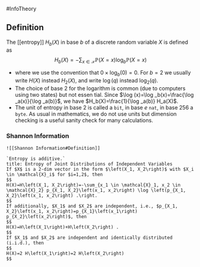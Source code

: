 #InfoTheory 
## Definition
The [[entropy]] $H_b(X)$ in base $b$ of a discrete random variable $X$ is defined as
$$
H_b(X)=-\sum_{x \in \mathcal{X}} \mathbb{P}(X=x) \log _b \mathbb{P}(X=x)
$$
- where we use the convention that $0 \times \log _b(0)=0$. For $b=2$ we usually write $H(X)$ instead $H_2(X)$, and write $\log (q)$ instead $\log _2(q)$.
- The choice of base 2 for the logarithm is common (due to computers using two states) but not essen tial. Since $\log (x)=\log _b(x)=\frac{\log _a(x)}{\log _a(b)}$, we have $H_b(X)=\frac{1}{\log _a(b)} H_a(X)$.
- The unit of entropy in base 2 is called a `bit`, in base $e$ `nat`, in base 256 a `byte`. As usual in mathematics, we do not use units but dimension checking is a useful sanity check for many calculations.

### Shannon Information
```ad-note
![[Shannon Information#Definition]]
```
```ad-example
`Entropy is additive.`
title: Entropy of Joint Distributions of Independent Variables
If $X$ is a 2-dim vector in the form $\left(X_1, X_2\right)$ with $X_i \in \mathcal{X}_i$ for $i=1,2$, then
$$
H(X)=H\left(X_1, X_2\right)=-\sum_{x_1 \in \mathcal{X}_1, x_2 \in \mathcal{X}_2} p_{X_1, X_2}\left(x_1, x_2\right) \log \left(p_{X_1, X_2}\left(x_1, x_2\right) .\right.
$$
If additionally, $X_1$ and $X_2$ are independent, i.e., $p_{X_1, X_2}\left(x_1, x_2\right)=p_{X_1}\left(x_1\right) p_{X_2}\left(x_2\right)$, then
$$
H(X)=H\left(X_1\right)+H\left(X_2\right) .
$$
If $X_1$ and $X_2$ are independent and identically distributed (i.i.d.), then
$$
H(X)=2 H\left(X_1\right)=2 H\left(X_2\right)
$$
```